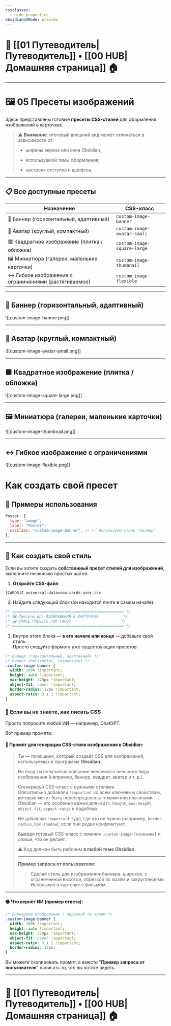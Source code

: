 ```yaml
---
cssclasses:
  - hide-properties
obsidianUIMode: preview
---
```

# 🧭 [[01 Путеводитель|Путеводитель]] • [[00 HUB|Домашняя страница]] 🏠
___
# 🖼️ **05 Пресеты изображений**

Здесь представлены готовые **пресеты CSS-стилей** для оформления изображений в карточках.  

> ⚠️ **Внимание**: итоговый внешний вид может отличаться в зависимости от:
> 
> - ширины экрана или окна Obsidian,
>     
> - используемой темы оформления,
>     
> - настроек отступов и шрифтов.
>     

---

## 📋 Все доступные пресеты

|Назначение|CSS-класс|
|---|---|
|📢 Баннер (горизонтальный, адаптивный)|`custom-image-banner`|
|👤 Аватар (круглый, компактный)|`custom-image-avatar-small`|
|🟪 Квадратное изображение (плитка / обложка)|`custom-image-square-large`|
|🖼️ Миниатюра (галереи, маленькие карточки)|`custom-image-thumbnail`|
|↔️ Гибкое изображение с ограничениями (растягиваемое)|`custom-image-flexible`|

---

## 📢 Баннер (горизонтальный, адаптивный)

![[custom-image-banner.png]]

---

## 👤 Аватар (круглый, компактный)

![[custom-image-avatar-small.png]]

---

## 🟪 Квадратное изображение (плитка / обложка)

![[custom-image-square-large.png]]

---

## 🖼️ Миниатюра (галереи, маленькие карточки)

![[custom-image-thumbnail.png]]

---

## ↔️ Гибкое изображение с ограничениями

![[custom-image-flexible.png]]


# **Как создать свой пресет**

## 🔧 Примеры использования

```js
Poster: {
  type: "image",
  label: "Poster",
  cssClass: "custom-image-banner", // <- используем стиль "баннер"
},
```

---
## 🎨 Как создать свой стиль

Если вы хотите создать **собственный пресет стилей для изображений**, выполните несколько простых шагов.

1. **Откройте CSS-файл**:

```text
[CARDS]Z_universal-dataview-cards-user.css
```

2. Найдите следующий блок (он находится почти в самом начале):

```css
/* ================================================= */
/* 🖼️ Пресеты для ИЗОБРАЖЕНИЯ В КАРТОЧКАХ           */
/* 🖼️ IMAGE PRESETS FOR CARDS                      */
/* ================================================= */
```

3. Внутри этого блока — **в его начале или конце** — добавьте свой стиль.  
Просто следуйте формату уже существующих пресетов:

```css
/* Баннер (горизонтальный, адаптивный) */
/* Banner (horizontal, responsive) */
.custom-image-banner {
  width: 100% !important;
  height: auto !important;
  max-height: 220px !important;
  object-fit: cover !important;
  border-radius: 12px !important;
  aspect-ratio: 3 / 1 !important;
}
```

### 🤖 Если вы не знаете, как писать CSS

Просто попросите любой ИИ — например, ChatGPT.

Вот пример промпта:

#### 🧠 **Промпт для генерации CSS-стиля изображения в Obsidian:**

> Ты — помощник, который создаёт CSS для изображений, используемых в программе **Obsidian**.
> 
> На вход ты получаешь описание желаемого внешнего вида изображения (например, баннер, квадрат, аватар и т. д.).
> 
> Сгенерируй CSS-класс с нужными стилями.  
> Обязательно добавляй `!important` ко всем ключевым свойствам, которые могут быть переопределены темами или плагинами Obsidian — это особенно важно для `width`, `height`, `max-height`, `object-fit`, `aspect-ratio` и подобных.
> 
> Не добавляй `!important` туда, где это не нужно (например, `border-radius`, `box-shadow`), если они редко конфликтуют.
> 
> Выведи готовый CSS-класс с именем `.custom-image-[название]` и опиши, что он делает.
> 
> ⚠️ Код должен быть рабочим **в любой теме Obsidian**.
> 
> ---
> 
> **Пример запроса от пользователя:**
> 
> > Сделай стиль для изображения-баннера: широкое, с ограниченной высотой, обрезкой по краям и закруглениями. Использую в карточке с фильмом.

---

#### 🟢 Что вернёт ИИ (пример ответа):

```css
/* Баннерное изображение с обрезкой по краям */
.custom-image-banner {
  width: 100% !important;
  height: auto !important;
  max-height: 220px !important;
  object-fit: cover !important;
  aspect-ratio: 3 / 1 !important;
  border-radius: 12px;
}
```


Вы можете скопировать промпт, а вместо "**Пример запроса от пользователя**" написать то, что вы хотите видеть.

---
# 🧭 [[01 Путеводитель|Путеводитель]] • [[00 HUB|Домашняя страница]] 🏠